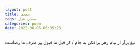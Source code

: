 ```yaml
---
layout: post
title: سعدی
tags: سعدی غزل
categories: poem
date: 2022-06-06 06:35:23
---
```


تیغ برآر از نیام زهر برافکن به جام / کز قبل ما قبول وز طرف ما رضاست
